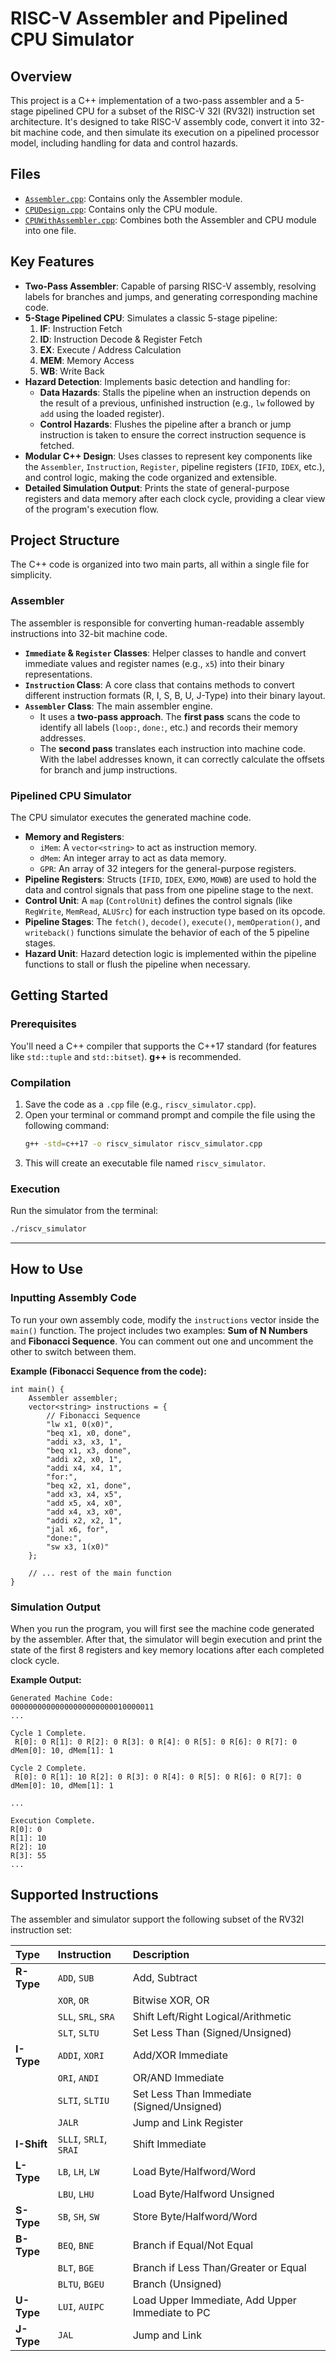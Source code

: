 # RISC-V Assembler and Pipelined CPU Simulator

## Overview
This project is a C++ implementation of a two-pass assembler and a 5-stage pipelined CPU for a subset of the RISC-V 32I (RV32I) instruction set architecture. It's designed to take RISC-V assembly code, convert it into 32-bit machine code, and then simulate its execution on a pipelined processor model, including handling for data and control hazards.

## Files
  * [`Assembler.cpp`](Assembler.cpp): Contains only the Assembler module.
  * [`CPUDesign.cpp`](CPUDesign.cpp): Contains only the CPU module.
  * [`CPUWithAssembler.cpp`](CPUWithAssembler.cpp): Combines both the Assembler and CPU module into one file.

## Key Features
  * **Two-Pass Assembler**: Capable of parsing RISC-V assembly, resolving labels for branches and jumps, and generating corresponding machine code.
  * **5-Stage Pipelined CPU**: Simulates a classic 5-stage pipeline:
    1.  **IF**: Instruction Fetch
    2.  **ID**: Instruction Decode & Register Fetch
    3.  **EX**: Execute / Address Calculation
    4.  **MEM**: Memory Access
    5.  **WB**: Write Back
  * **Hazard Detection**: Implements basic detection and handling for:
      * **Data Hazards**: Stalls the pipeline when an instruction depends on the result of a previous, unfinished instruction (e.g., `lw` followed by `add` using the loaded register).
      * **Control Hazards**: Flushes the pipeline after a branch or jump instruction is taken to ensure the correct instruction sequence is fetched.
  * **Modular C++ Design**: Uses classes to represent key components like the `Assembler`, `Instruction`, `Register`, pipeline registers (`IFID`, `IDEX`, etc.), and control logic, making the code organized and extensible.
  * **Detailed Simulation Output**: Prints the state of general-purpose registers and data memory after each clock cycle, providing a clear view of the program's execution flow.

## Project Structure
The C++ code is organized into two main parts, all within a single file for simplicity.

### Assembler
The assembler is responsible for converting human-readable assembly instructions into 32-bit machine code.
  * **`Immediate` & `Register` Classes**: Helper classes to handle and convert immediate values and register names (e.g., `x5`) into their binary representations.
  * **`Instruction` Class**: A core class that contains methods to convert different instruction formats (R, I, S, B, U, J-Type) into their binary layout.
  * **`Assembler` Class**: The main assembler engine.
      * It uses a **two-pass approach**. The **first pass** scans the code to identify all labels (`loop:`, `done:`, etc.) and records their memory addresses.
      * The **second pass** translates each instruction into machine code. With the label addresses known, it can correctly calculate the offsets for branch and jump instructions.

### Pipelined CPU Simulator
The CPU simulator executes the generated machine code.
  * **Memory and Registers**:
      * `iMem`: A `vector<string>` to act as instruction memory.
      * `dMem`: An integer array to act as data memory.
      * `GPR`: An array of 32 integers for the general-purpose registers.
  * **Pipeline Registers**: Structs (`IFID`, `IDEX`, `EXMO`, `MOWB`) are used to hold the data and control signals that pass from one pipeline stage to the next.
  * **Control Unit**: A `map` (`ControlUnit`) defines the control signals (like `RegWrite`, `MemRead`, `ALUSrc`) for each instruction type based on its opcode.
  * **Pipeline Stages**: The `fetch()`, `decode()`, `execute()`, `memOperation()`, and `writeback()` functions simulate the behavior of each of the 5 pipeline stages.
  * **Hazard Unit**: Hazard detection logic is implemented within the pipeline functions to stall or flush the pipeline when necessary.

## Getting Started

### Prerequisites
You'll need a C++ compiler that supports the C++17 standard (for features like `std::tuple` and `std::bitset`). **g++** is recommended.

### Compilation

1.  Save the code as a `.cpp` file (e.g., `riscv_simulator.cpp`).
2.  Open your terminal or command prompt and compile the file using the following command:
    ```sh
    g++ -std=c++17 -o riscv_simulator riscv_simulator.cpp
    ```
3.  This will create an executable file named `riscv_simulator`.

### Execution

Run the simulator from the terminal:

```sh
./riscv_simulator
```

-----

## How to Use

### Inputting Assembly Code

To run your own assembly code, modify the `instructions` vector inside the `main()` function. The project includes two examples: **Sum of N Numbers** and **Fibonacci Sequence**. You can comment out one and uncomment the other to switch between them.

**Example (Fibonacci Sequence from the code):**

```
int main() {
    Assembler assembler;
    vector<string> instructions = {
        // Fibonacci Sequence
        "lw x1, 0(x0)",
        "beq x1, x0, done",
        "addi x3, x3, 1",
        "beq x1, x3, done",
        "addi x2, x0, 1",
        "addi x4, x4, 1",
        "for:",
        "beq x2, x1, done",
        "add x3, x4, x5",
        "add x5, x4, x0",
        "add x4, x3, x0",
        "addi x2, x2, 1",
        "jal x6, for",
        "done:",
        "sw x3, 1(x0)"
    };
    
    // ... rest of the main function
}
```

### Simulation Output

When you run the program, you will first see the machine code generated by the assembler. After that, the simulator will begin execution and print the state of the first 8 registers and key memory locations after each completed clock cycle.

**Example Output:**

```
Generated Machine Code:
00000000000000000000000010000011
...

Cycle 1 Complete.
 R[0]: 0 R[1]: 0 R[2]: 0 R[3]: 0 R[4]: 0 R[5]: 0 R[6]: 0 R[7]: 0
dMem[0]: 10, dMem[1]: 1

Cycle 2 Complete.
 R[0]: 0 R[1]: 10 R[2]: 0 R[3]: 0 R[4]: 0 R[5]: 0 R[6]: 0 R[7]: 0
dMem[0]: 10, dMem[1]: 1

...

Execution Complete.
R[0]: 0
R[1]: 10
R[2]: 10
R[3]: 55
...
```

## Supported Instructions

The assembler and simulator support the following subset of the RV32I instruction set:

| Type | Instruction | Description |
| :--- | :---------- | :---------------------------------- |
| **R-Type** | `ADD`, `SUB` | Add, Subtract |
| | `XOR`, `OR` | Bitwise XOR, OR |
| | `SLL`, `SRL`, `SRA` | Shift Left/Right Logical/Arithmetic |
| | `SLT`, `SLTU` | Set Less Than (Signed/Unsigned) |
| **I-Type** | `ADDI`, `XORI` | Add/XOR Immediate |
| | `ORI`, `ANDI` | OR/AND Immediate |
| | `SLTI`, `SLTIU` | Set Less Than Immediate (Signed/Unsigned) |
| | `JALR` | Jump and Link Register |
| **I-Shift**| `SLLI`, `SRLI`, `SRAI` | Shift Immediate |
| **L-Type** | `LB`, `LH`, `LW` | Load Byte/Halfword/Word |
| | `LBU`, `LHU` | Load Byte/Halfword Unsigned |
| **S-Type** | `SB`, `SH`, `SW` | Store Byte/Halfword/Word |
| **B-Type** | `BEQ`, `BNE` | Branch if Equal/Not Equal |
| | `BLT`, `BGE` | Branch if Less Than/Greater or Equal |
| | `BLTU`, `BGEU`| Branch (Unsigned) |
| **U-Type** | `LUI`, `AUIPC` | Load Upper Immediate, Add Upper Immediate to PC |
| **J-Type** | `JAL` | Jump and Link |
